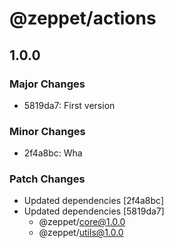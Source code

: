 # @zeppet/actions

## 1.0.0

### Major Changes

- 5819da7: First version

### Minor Changes

- 2f4a8bc: Wha

### Patch Changes

- Updated dependencies [2f4a8bc]
- Updated dependencies [5819da7]
  - @zeppet/core@1.0.0
  - @zeppet/utils@1.0.0
